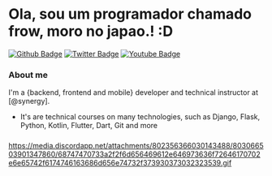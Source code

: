 # Ola, sou um programador chamado frow, moro no japao.! :D

[![Github Badge](https://img.shields.io/badge/-Github-000?style=flat-square&logo=Github&logoColor=white&link=https://github.com/frowsynergy)](https://github.com/frowsynergy)
[![Twitter Badge](https://img.shields.io/badge/-Twitter-1ca0f1?style=flat-square&labelColor=1ca0f1&logo=twitter&logoColor=white&link=https://twitter.com/cuttedvo1d)](https://twitter.com/cuttedvo1d)
[![Youtube Badge](https://img.shields.io/badge/-YouTube-ff0000?style=flat-square&labelColor=ff0000&logo=youtube&logoColor=white&link=https://www.youtube.com/channel/UC4irLxJVwVJxBbdXijd02ZA)](https://www.youtube.com/channel/UC4irLxJVwVJxBbdXijd02ZA)

### About me
I'm a {backend, frontend and mobile} developer and technical instructor at [@synergy].

 - It's are technical courses on many technologies, such as Django, Flask, Python, Kotlin, Flutter, Dart, Git and more
 
 ###

https://media.discordapp.net/attachments/802356366030143488/803066503901347860/68747470733a2f2f6d656469612e646973636f72646170702e6e65742f6174746163686d656e74732f373930373032323539.gif
